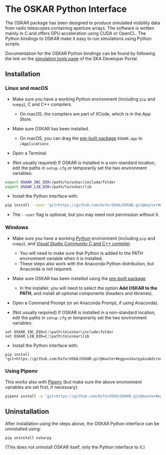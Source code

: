 # The OSKAR Python Interface

The OSKAR package has been designed to produce simulated visibility data from
radio telescopes containing aperture arrays. The software is written
mainly in C and offers GPU acceleration using CUDA or OpenCL. The Python
bindings to OSKAR make it easy to run simulations using Python scripts.

Documentation for the OSKAR Python bindings can be found by following the link
on the [simulation tools page](https://developer.skatelescope.org/projects/sim-tools/en/latest/)
of the SKA Developer Portal.


## Installation

### Linux and macOS

 - Make sure you have a working Python environment
   (including `pip` and `numpy`), C and C++ compilers.
     - On macOS, the compilers are part of XCode, which is in the App Store.


 - Make sure OSKAR has been installed.
     - On macOS, you can drag the [pre-built package](https://github.com/OxfordSKA/OSKAR/releases) `OSKAR.app` to `/Applications`


 - Open a Terminal.


 - (Not usually required) If OSKAR is installed in a non-standard location,
   edit the paths in `setup.cfg` or temporarily set the two environment
   variables:

```bash
export OSKAR_INC_DIR=/path/to/oskar/include/folder
export OSKAR_LIB_DIR=/path/to/oskar/lib
```

 - Install the Python interface with:

```bash
pip install --user 'git+https://github.com/OxfordSKA/OSKAR.git@master#egg=oskarpy&subdirectory=python'
```

 - The `--user` flag is optional, but you may need root permission without it.

### Windows

 - Make sure you have a working [Python](https://www.python.org/downloads/windows/)
   environment (including `pip` and `numpy`),
   and [Visual Studio Community C and C++ compiler](https://visualstudio.microsoft.com/vs/community/).
     - You will need to make sure that Python is added to the PATH environment
       variable when it is installed.
     - These steps also work with the Anaconda Python distribution,
       but Anaconda is not required.


 - Make sure OSKAR has been installed using the [pre-built package](https://github.com/OxfordSKA/OSKAR/releases).
     - In the installer, you will need to select the option **Add OSKAR to the PATH**,
       and install all optional components (headers and libraries).


 - Open a Command Prompt (or an Anaconda Prompt, if using Anaconda).


 - (Not usually required) If OSKAR is installed in a non-standard location,
   edit the paths in `setup.cfg` or temporarily set the two environment
   variables:

```
set OSKAR_INC_DIR=C:\path\to\oskar\include\folder
set OSKAR_LIB_DIR=C:\path\to\oskar\lib
```

 - Install the Python interface with:

```
pip install "git+https://github.com/OxfordSKA/OSKAR.git@master#egg=oskarpy&subdirectory=python"
```

### Using Pipenv

This works also with [Pipenv](https://docs.pipenv.org)
(but make sure the above environment variables are set first, if necessary):

```bash
pipenv install -e 'git+https://github.com/OxfordSKA/OSKAR.git@master#egg=oskarpy&subdirectory=python'
```


## Uninstallation

After installation using the steps above, the OSKAR Python interface can
be uninstalled using:

```bash
pip uninstall oskarpy
```

(This does not uninstall OSKAR itself, only the Python interface to it.)

